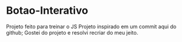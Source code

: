 # Botao-Interativo
Projeto feito para treinar o JS
Projeto inspirado em um commit aqui do github; Gostei do projeto e resolvi recriar do meu jeito.
